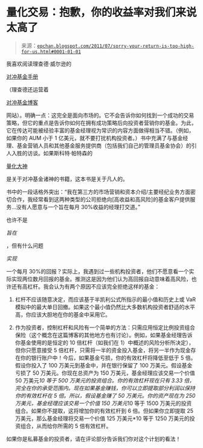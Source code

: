 <!--yml

类别：未分类

日期：2024-05-12 19:02:33

-->

# 量化交易：抱歉，你的收益率对我们来说太高了

> 来源：[`epchan.blogspot.com/2011/07/sorry-your-return-is-too-high-for-us.html#0001-01-01`](http://epchan.blogspot.com/2011/07/sorry-your-return-is-too-high-for-us.html#0001-01-01)

我喜欢阅读理查德·威尔逊的

[对冲基金手册](http://www.amazon.com/gp/product/0470520639/ref=as_li_qf_sp_asin_tl?ie=UTF8&tag=quantitativet-20&linkCode=as2&camp=217145&creative=399377&creativeASIN=0470520639)

（理查德还运营着

[对冲基金博客](http://hedgefundblogger.com/)

网站）。明确一点：这完全是面向市场的。它不会告诉你如何找到一个成功的交易策略，但它的重点是告诉你如何在拥有成功策略后向投资者营销你的基金。为此，它在传达可能被经验丰富的基金经理视为常识的内容方面做得相当不错。（例如，如果你的 AUM 小于 1 亿美元，就不要打扰机构投资者。）书中充满了与基金经理、基金营销人员和其他基金服务提供商（包括我们自己的管理员基金协会）的引人入胜的访谈。如果斯科特·帕特森的

[量化大神](http://www.amazon.com/gp/product/0307453383/ref=as_li_tf_tl?ie=UTF8&tag=quantitativet-20&linkCode=as2&camp=217145&creative=399377&creativeASIN=0307453383)

是关于对冲基金诸神的书籍，这本书是关于凡人的。

书中的一段话格外突出：“我在第三方的市场营销和资本介绍/主要经纪业务方面密切合作，我经常看到这两种类型的公司拒绝向[高收益和高风险]的基金客户提供服务...没有人愿意与一个旨在每月 30%收益的经理打交道。”

也许不是

*旨在*

，但有什么问题

*实现*

一个每月 30%的回报？实际上，我遇到过一些机构投资者，他们不愿意看一个实际实现两位数月回报的基金。推测这是因为他们认为高回报自动意味着高风险，也许还有高杠杆。我会认为有两个原因不应该完全拒绝这样的基金：

1) 杠杆不应该随意决定，而应该基于半凯利公式所指示的最小值和历史上或 VaR 模拟中的最大单日回撤。如果这个最小值仍然比大多数机构投资者舒适的水平高，你应该大胆地在你的基金中采用它。

2) 作为投资者，控制杠杆和风险有一个简单的方法：只需应用恒定比例投资组合保险（这个概念在这篇博客的其他地方也有讨论）。例如，如果基金经理告诉你基金使用的是恒定的 10 倍杠杆（如我们在 1）中概述的风险分析所决定），但你只愿意接受 5 倍杠杆，只需将一半的资金投入基金，将另一半作为现金存在你的银行账户中！今后，如果基金亏损，你的有效杠杆将降低至低于 5 倍。假设你投入了 100 万美元到基金中，并在银行保留了 100 万美元。假设基金亏损了 50 万美元。你现在总资产为 150 万美元，基金经理应该交易一个价值 50 万美元*10 等于 500 万美元的投资组合。你的有效杠杆现在只有 3.33 倍，完全在你的承受范围内。现在如果基金赚钱，你可以立即提取部分利润以保持你的有效杠杆在 5 倍。所以，假设基金赚了 50 万美元。你的资产现在为 250 万美元，基金经理应该交易一个价值 150 万美元*10 等于 1500 万美元的投资组合。如果你不提取，这将增加你的有效杠杆到 6 倍。但如果你立即提取 25 万美元，那么基金经理将交易一个价值 125 万美元*10 等于 1250 万美元的投资组合，从而给你所需的 5 倍有效杠杆。

如果你是私募基金的投资者，请在评论部分告诉我们你对这个计划的看法！
